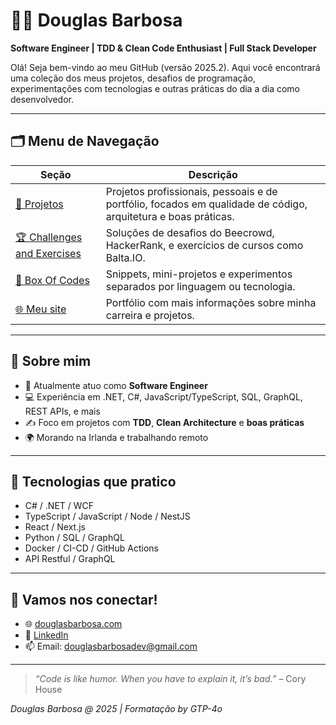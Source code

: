# 👨‍💻 Douglas Barbosa

**Software Engineer | TDD & Clean Code Enthusiast | Full Stack Developer**

Olá! Seja bem-vindo ao meu GitHub (versão 2025.2). Aqui você encontrará uma coleção dos meus projetos, desafios de programação, experimentações com tecnologias e outras práticas do dia a dia como desenvolvedor.

---

## 🗂️ Menu de Navegação

| Seção | Descrição |
|-------|-----------|
| [📁 Projetos](../projects) | Projetos profissionais, pessoais e de portfólio, focados em qualidade de código, arquitetura e boas práticas. |
| [🏆 Challenges and Exercises](../ChallengesAndExercises) | Soluções de desafios do Beecrowd, HackerRank, e exercícios de cursos como Balta.IO. |
| [🧰 Box Of Codes](../BoxOfCodes) | Snippets, mini-projetos e experimentos separados por linguagem ou tecnologia. |
| [🌐 Meu site](https://www.douglasbarbosa.com) | Portfólio com mais informações sobre minha carreira e projetos. |

---

## 📌 Sobre mim

- 💼 Atualmente atuo como **Software Engineer**
- 💻 Experiência em .NET, C#, JavaScript/TypeScript, SQL, GraphQL, REST APIs, e mais
- ✍️ Foco em projetos com **TDD**, **Clean Architecture** e **boas práticas**
- 🌍 Morando na Irlanda e trabalhando remoto

---

## 🧩 Tecnologias que pratico

- C# / .NET / WCF
- TypeScript / JavaScript / Node / NestJS
- React / Next.js
- Python / SQL / GraphQL
- Docker / CI-CD / GitHub Actions
- API Restful / GraphQL

---

## 🤝 Vamos nos conectar!

- 🌐 [douglasbarbosa.com](https://www.douglasbarbosa.com)
- 💼 [LinkedIn](https://www.linkedin.com/in/douglasbarbosadev)
- 📫 Email: douglasbarbosadev@gmail.com

---

> _“Code is like humor. When you have to explain it, it’s bad.”_ – Cory House

_Douglas Barbosa @ 2025 | Formatação by GTP-4o_
